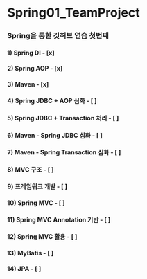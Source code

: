 # Spring01_TeamProject
### Spring을 통한 깃허브 연습 첫번째

#### 1) Spring DI     - [x] 

#### 2) Spring AOP    - [x] 
#### 3) Maven         - [x] 
#### 4) Spring JDBC + AOP 심화    - [ ] 
#### 5) Spring JDBC + Transaction 처리  - [ ] 
#### 6) Maven - Spring JDBC 심화    - [ ] 
#### 7) Maven - Spring Transaction 심화 - [ ] 
#### 8) MVC 구조  - [ ] 
#### 9) 프레임워크 개발  - [ ] 
#### 10) Spring MVC   - [ ] 
#### 11) Spring MVC Annotation 기반 - [ ] 
#### 12) Spring MVC 활용  - [ ] 
#### 13) MyBatis  - [ ] 
#### 14) JPA  - [ ] 
